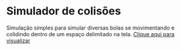 # Simulador de colisões

Simulação simples para simular diversas bolas se movimentando e colidindo dentro de um espaço delimitado na tela.
[Clique aqui para visualizar](otaviooalmeida.github.io)
